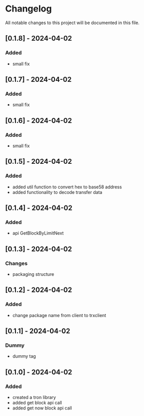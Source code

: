 # Changelog

All notable changes to this project will be documented in this file.

## [0.1.8] - 2024-04-02

### Added
- small fix

## [0.1.7] - 2024-04-02

### Added
- small fix

## [0.1.6] - 2024-04-02

### Added
- small fix

## [0.1.5] - 2024-04-02

### Added
- added util function to convert hex to base58 address
- added functionality to decode transfer data

## [0.1.4] - 2024-04-02

### Added
- api GetBlockByLimitNext

## [0.1.3] - 2024-04-02

### Changes
- packaging structure

## [0.1.2] - 2024-04-02

### Added
- change package name from client to trxclient

## [0.1.1] - 2024-04-02

### Dummy
- dummy tag

## [0.1.0] - 2024-04-02

### Added
- created a tron library
- added get block api call
- added get now block api call